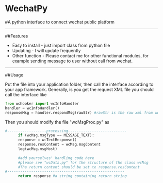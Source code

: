 WechatPy
========

#A python interface to connect wechat public platform

---------------------------------------

##Features

* Easy to install - just import class from python file
* Updating - I will update frequently
* Other function - Please contact me for other functional modules, for example sending message to user without call from wechat.

----------------------------------------

##Usage

Put the file into your application folder, then call the interface according to your app framework. Generally, is you 
get the request XML file you should call the interface like

```Python
from wchooker import wcInfoHandler
handler = wcInfoHandler()
responseMsg = handler.respondMsg(rawStr) #rawStr is the raw xml from wechat platform
```

Then you should modify the file "wcMsgProc.py" as

```Python
#------------------processing---------------------------
      if (wcMsg.msgType == MESSAGE_TEXT):
      response = wcTextResponse()
      response.resContent = wcMsg.msgContent
      log(wcMsg.msgHost)
           
      #add yourselves' handling code here
      #please see "wcData.py" for the structure of the class wcMsg
      #The return content should be set to response.resContent
#------------------------------------------------------
      return response #a string containing return string
```
